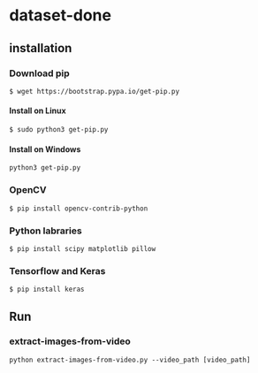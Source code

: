 # dataset-done

## installation

### Download pip
```$ wget https://bootstrap.pypa.io/get-pip.py```
#### Install on Linux 
```$ sudo python3 get-pip.py```
#### Install on Windows
```python3 get-pip.py```


### OpenCV
```$ pip install opencv-contrib-python```

### Python labraries
```$ pip install scipy matplotlib pillow```

### Tensorflow and Keras
```$ pip install tensorflow
$ pip install keras
```

## Run

### extract-images-from-video
```python extract-images-from-video.py --video_path [video_path]```
